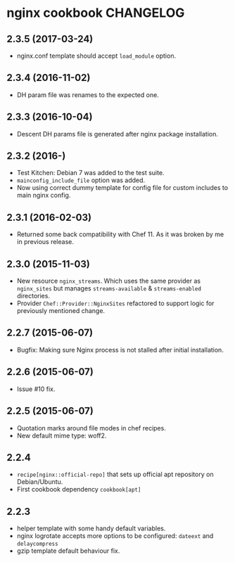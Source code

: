 # nginx cookbook CHANGELOG

## 2.3.5 (2017-03-24)

* nginx.conf template should accept `load_module` option.

## 2.3.4 (2016-11-02)

* DH param file was renames to the expected one.

## 2.3.3 (2016-10-04)

* Descent DH params file is generated after nginx package installation.

## 2.3.2 (2016-)

* Test Kitchen: Debian 7 was added to the test suite.
* `mainconfig_include_file` option was added.
* Now using correct dummy template for config file for custom includes to main nginx config.

## 2.3.1 (2016-02-03)

* Returned some back compatibility with Chef 11. As it was broken by me in previous release.

## 2.3.0 (2015-11-03)

* New resource `nginx_streams`. Which uses the same provider as `nginx_sites` but manages `streams-available` & `streams-enabled` directories.
* Provider `Chef::Provider::NginxSites` refactored to support logic for previously mentioned change.

## 2.2.7 (2015-06-07)

* Bugfix: Making sure Nginx process is not stalled after initial installation.

## 2.2.6 (2015-06-07)

* Issue #10 fix.

## 2.2.5 (2015-06-07)

* Quotation marks around file modes in chef recipes.
* New default mime type: woff2.

## 2.2.4

* `recipe[nginx::official-repo]` that sets up official apt repository on Debian/Ubuntu.
* First cookbook dependency `cookbook[apt]`

## 2.2.3

* helper template with some handy default variables.
* nginx logrotate accepts more options to be configured: `dateext` and `delaycompress`
* gzip template default behaviour fix.